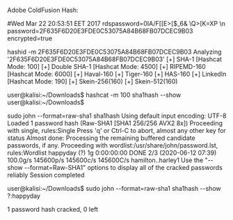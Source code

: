 Adobe ColdFusion Hash:


#Wed Mar 22 20:53:51 EET 2017 rdspassword=0IA/F[[E>[$_6& \\Q>[K\=XP \n password=2F635F6D20E3FDE0C53075A84B68FB07DCEC9B03 encrypted=true 

hashid -m 2F635F6D20E3FDE0C53075A84B68FB07DCEC9B03
Analyzing '2F635F6D20E3FDE0C53075A84B68FB07DCEC9B03'
[+] SHA-1 [Hashcat Mode: 100]
[+] Double SHA-1 [Hashcat Mode: 4500]
[+] RIPEMD-160 [Hashcat Mode: 6000]
[+] Haval-160 
[+] Tiger-160 
[+] HAS-160 
[+] LinkedIn [Hashcat Mode: 190]
[+] Skein-256(160) 
[+] Skein-512(160) 


user@kalisi:~/Downloads$ hashcat -m 100 sha1hash --show
user@kalisi:~/Downloads$ 


sudo john --format=raw-sha1 sha1hash
Using default input encoding: UTF-8
Loaded 1 password hash (Raw-SHA1 [SHA1 256/256 AVX2 8x])
Proceeding with single, rules:Single
Press 'q' or Ctrl-C to abort, almost any other key for status
Almost done: Processing the remaining buffered candidate passwords, if any.
Proceeding with wordlist:/usr/share/john/password.lst, rules:Wordlist
happyday         (?)
1g 0:00:00:00 DONE 2/3 (2020-06-12 07:39) 100.0g/s 145600p/s 145600c/s 145600C/s hamilton..harley1
Use the "--show --format=Raw-SHA1" options to display all of the cracked passwords reliably
Session completed

user@kalisi:~/Downloads$ sudo john --format=raw-sha1 sha1hash --show
?:happyday

1 password hash cracked, 0 left

